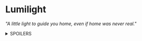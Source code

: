 # Lumilight
*"A little light to guide you home, even if home was never real."*

<details>
<summary>SPOILERS</summary>

Testing spoiler section.
</details>